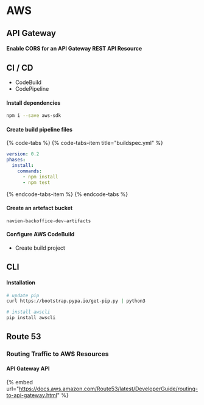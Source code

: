 # AWS

## API Gateway

#### Enable CORS for an API Gateway REST API Resource



## CI / CD

* CodeBuild
* CodePipeline

#### Install dependencies

```bash
npm i --save aws-sdk
```

#### Create build pipeline files

{% code-tabs %}
{% code-tabs-item title="buildspec.yml" %}
```yaml
version: 0.2
phases:
  install:
    commands:
      - npm install
      - npm test

```
{% endcode-tabs-item %}
{% endcode-tabs %}

#### Create an artefact bucket

```text
navien-backoffice-dev-artifacts
```

####  Configure AWS CodeBuild

* Create build project



## CLI

#### Installation

```bash
# update pip
curl https://bootstrap.pypa.io/get-pip.py | python3

# install awscli
pip install awscli
```



## Route 53

### Routing Traffic to AWS Resources

#### API Gateway API

{% embed url="https://docs.aws.amazon.com/Route53/latest/DeveloperGuide/routing-to-api-gateway.html" %}



